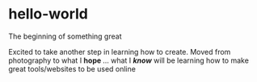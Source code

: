 # hello-world
The beginning of something great

Excited to take another step in learning how to create.
Moved from photography to what I <strong> hope </strong> ... what I <em><strong>know</em></strong> will be learning how to make great tools/websites to be used online
